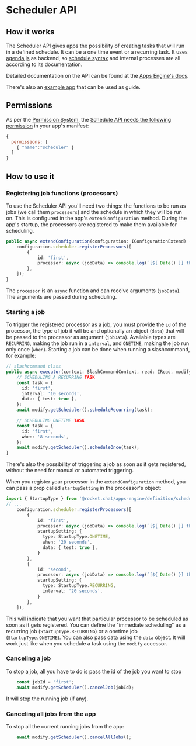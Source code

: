 # Scheduler API

## How it works

The Scheduler API gives apps the possibility of creating tasks that will run in a defined schedule. It can be a one time event or a recurring task. It uses [agenda.js](https://github.com/agenda/agenda) as backend, so [schedule syntax](https://github.com/agenda/human-interval) and internal processes are all according to its documentation.

Detailed documentation on the API can be found at the [Apps Engine's docs](https://rocketchat.github.io/Rocket.Chat.Apps-engine/modules/scheduler.html).

There's also an [example app](https://github.com/RocketChat/Apps.RocketChat.Tester/tree/scheduler) that can be used as guide.

## Permissions

As per the [Permission System](https://docs.rocket.chat/apps-development/permission-system), the [Schedule API needs the following permission](https://docs.rocket.chat/apps-development/permission-system#register-and-maintain-scheduled-jobs) in your app's manifest:

```javascript
{
  permissions: [
    { "name":"scheduler" }
  ]
}
```

## How to use it

### Registering job functions \(processors\)

To use the Scheduler API you'll need two things: the functions to be run as jobs \(we call them `processors`\) and the schedule in which they will be run on. This is configured in the app's `extendConfiguration` method. During the app's startup, the processors are registered to make them available for scheduling.

```typescript
public async extendConfiguration(configuration: IConfigurationExtend) {
    configuration.scheduler.registerProcessors([
        {
            id: 'first',
            processor: async (jobData) => console.log(`[${ Date() }] this is a task`, jobData),
        },
    ]);
}
```

The `processor` is an `async` function and can receive arguments \(`jobData`\). The arguments are passed during scheduling.

### Starting a job

To trigger the registered processor as a job, you must provide the `id` of the processor, the type of job it will be and optionally an object \(`data`\) that will be passed to the processor as argument \(`jobData`\). Available types are `RECURRING`, making the job run in a `interval`, and `ONETIME`, making the job run only once \(`when`\). Starting a job can be done when running a slashcommand, for example:

```typescript
// slashcommand class
public async executor(context: SlashCommandContext, read: IRead, modify: IModify): Promise<void> {
    // SCHEDULING A RECURRING TASK
    const task = {
      id: 'first',
      interval: '10 seconds',
      data: { test: true },
    };
    await modify.getScheduler().scheduleRecurring(task);

    // SCHEDULING ONETIME TASK
    const task = {
      id: 'first',
      when: '8 seconds',
    };
    await modify.getScheduler().scheduleOnce(task);
}
```

There's also the possibility of triggering a job as soon as it gets registered, without the need for manual or automated triggering.

When you register your processor in the `extendConfiguration` method, you can pass a prop called `startupSetting` in the processor's object:

```typescript
import { StartupType } from '@rocket.chat/apps-engine/definition/scheduler';
// ...
    configuration.scheduler.registerProcessors([
        {
            id: 'first',
            processor: async (jobData) => console.log(`[${ Date() }] this is a task`, jobData),
            startupSetting: {
              type: StartupType.ONETIME,
              when: '20 seconds',
              data: { test: true },
            }
        },
        {
            id: 'second',
            processor: async (jobData) => console.log(`[${ Date() }] this is a task`, jobData),
            startupSetting: {
              type: StartupType.RECURRING,
              interval: '20 seconds',
            }
        },
    ]);
```

This will indicate that you want that particular processor to be scheduled as soon as it gets registered. You can define the "immediate scheduling" as a recurring job \(`StartupType.RECURRING`\) or a onetime job \(`StartupType.ONETIME`\). You can also pass data using the `data` object. It will work just like when you schedule a task using the `modify` accessor.

### Canceling a job

To stop a job, all you have to do is pass the id of the job you want to stop

```typescript
    const jobId = 'first';
    await modify.getScheduler().cancelJob(jobId);
```

It will stop the running job \(if any\).

### Canceling all jobs from the app

To stop all the current running jobs from the app:

```typescript
    await modify.getScheduler().cancelAllJobs();
```


